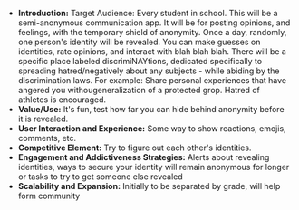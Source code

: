 - **Introduction:** Target Audience: Every student in school. This will be a semi-anonymous communication app. It will be for posting opinions, and feelings, with the temporary shield of anonymity. Once a day, randomly, one person's identity will be revealed. You can make guesses on identities, rate opinions, and interact with blah blah blah. 
There will be a specific place labeled discrimiNAYtions, dedicated specifically to spreading hatred/negatively about any subjects - while abiding by the discrimination laws. For example: Share personal experiences that have angered you withougeneralization of a protected grop. Hatred of athletes is encouraged. 
- **Value/Use:** It's fun, test how far you can hide behind anonymity before it is revealed.
- **User Interaction and Experience:** Some way to show reactions, emojis, comments, etc.
- **Competitive Element:** Try to figure out each other's identities.
- **Engagement and Addictiveness Strategies:** Alerts about revealing identities, ways to secure your identity will remain anonymous for longer or tasks to try to get someone else revealed
- **Scalability and Expansion:** Initially to be separated by grade, will help form community